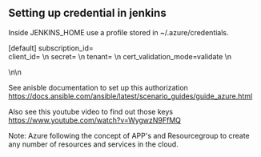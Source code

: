 ## Setting up credential in jenkins

Inside JENKINS_HOME use a profile stored in ~/.azure/credentials.

[default]
subscription_id= <br/>
client_id=   \n
secret=  \n
tenant=   \n
cert_validation_mode=validate  \n

\n\n

See anisble documentation to set up this authorization
https://docs.ansible.com/ansible/latest/scenario_guides/guide_azure.html

Also see this youtube video to find out those keys
https://www.youtube.com/watch?v=WygwzN9FfMQ

Note: Azure following the concept of APP's and Resourcegroup to create any number of resources and services in the cloud.

